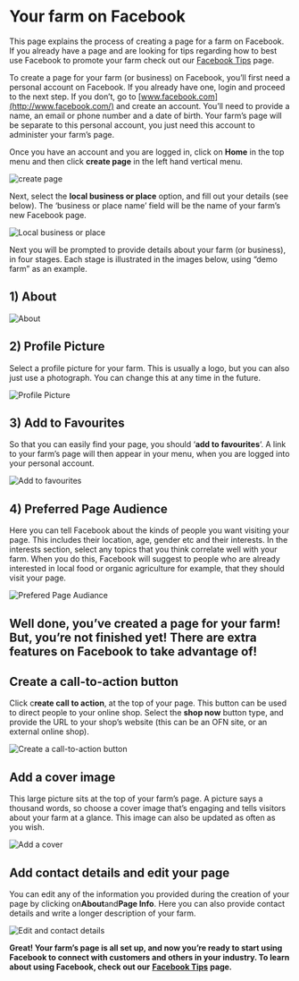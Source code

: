 # Your farm on Facebook

This page explains the process of creating a page for a farm on Facebook. If you already have a page and are looking for tips regarding how to best use Facebook to promote your farm check out our [Facebook Tips](facebook-tips.md) page.

To create a page for your farm \(or business\) on Facebook, you’ll first need a personal account on Facebook. If you already have one, login and proceed to the next step. If you don’t, go to [www.facebook.com](http://www.facebook.com/) and create an account. You’ll need to provide a name, an email or phone number and a date of birth. Your farm’s page will be separate to this personal account, you just need this account to administer your farm’s page.

Once you have an account and you are logged in, click on **Home** in the top menu and then click **create page** in the left hand vertical menu.

![create page](https://openfoodnetwork.org/wp-content/uploads/2015/09/create-page.png)

Next, select the **local business or place** option, and fill out your details \(see below\). The ‘business or place name’ field will be the name of your farm’s new Facebook page.

![Local business or place](https://openfoodnetwork.org/wp-content/uploads/2015/09/Local-business-or-placeee.png)

Next you will be prompted to provide details about your farm \(or business\), in four stages. Each stage is illustrated in the images below, using “demo farm” as an example.

## 1\) About

![About](https://openfoodnetwork.org/wp-content/uploads/2015/09/1-About.png)

## 2\) Profile Picture

Select a profile picture for your farm. This is usually a logo, but you can also just use a photograph. You can change this at any time in the future.

![Profile Picture](https://openfoodnetwork.org/wp-content/uploads/2015/09/2-Profile-Picture.png)

## 3\) Add to Favourites

So that you can easily find your page, you should ‘**add to favourites**‘. A link to your farm’s page will then appear in your menu, when you are logged into your personal account.

![Add to favourites](https://openfoodnetwork.org/wp-content/uploads/2015/09/Add-to-favourites.png)

## 4\) Preferred Page Audience

Here you can tell Facebook about the kinds of people you want visiting your page. This includes their location, age, gender etc and their interests. In the interests section, select any topics that you think correlate well with your farm. When you do this, Facebook will suggest to people who are already interested in local food or organic agriculture for example, that they should visit your page.

![Prefered Page Audiance](https://openfoodnetwork.org/wp-content/uploads/2015/09/4-Prefered-Page-Audiance.png)

## Well done, you’ve created a page for your farm! But, you’re not finished yet! There are extra features on Facebook to take advantage of!

## Create a call-to-action button

Click c**reate call to action**, at the top of your page. This button can be used to direct people to your online shop. Select the **shop now** button type, and provide the URL to your shop’s website \(this can be an OFN site, or an external online shop\).

![Create a call-to-action button](https://openfoodnetwork.org/wp-content/uploads/2015/09/Create-a-call-to-action-button.png)

## **Add a cover image**

This large picture sits at the top of your farm’s page. A picture says a thousand words, so choose a cover image that’s engaging and tells visitors about your farm at a glance. This image can also be updated as often as you wish.

![Add a cover](https://openfoodnetwork.org/wp-content/uploads/2015/09/Add-a-cover.png)

## Add contact details and edit your page

You can edit any of the information you provided during the creation of your page by clicking on**About**and**Page Info**. Here you can also provide contact details and write a longer description of your farm.

![Edit and contact details](https://openfoodnetwork.org/wp-content/uploads/2015/09/Edit-and-contact-details.png)

**Great! Your farm’s page is all set up, and now you’re ready to start using Facebook to connect with customers and others in your industry. To learn about using Facebook, check out our** [**Facebook Tips**](facebook-tips.md) **page.**

